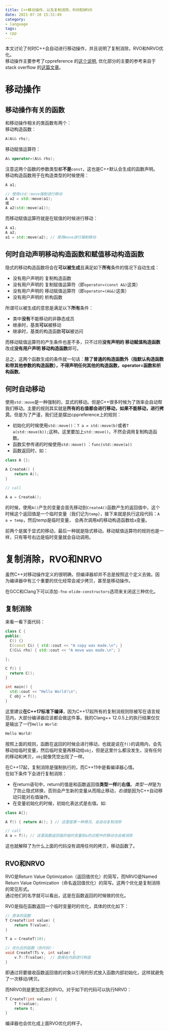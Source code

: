 ```yaml
---
title: C++移动操作，以及复制消除，RVO和NRVO
date: 2021-07-10 15:31:49
category:
- language
tags:
- cpp
---
```

本文讨论了何时C++会自动进行移动操作，并且说明了复制消除，RVO和NRVO优化。  
移动操作主要参考了cppreference 的[这个说明](https://zh.cppreference.com/w/cpp/language/move_constructor),
优化部分的主要的参考来自于stack overflow 的[这篇文章](https://stackoverflow.com/questions/12953127/what-are-copy-elision-and-return-value-optimization)。
<!--more-->

# 移动操作

## 移动操作有关的函数

和移动操作相关的类函数有两个：  
移动构造函数：

```c++
A(A&& rhs);
```

移动赋值运算符：  

```c++
A& operator=(A&& rhs);
```

注意这两个函数的参数类型都**不是**`const`，这也是C++默认会生成的函数声明。  
移动构造函数用于在构造类型的时候使用：  

```c++
A a1;

// 使用std::move强制进行移动
A a2 = std::move(a1);
或
A a2(std::move(a1));
```

而移动赋值运算符就是在赋值的时候进行移动：
``` c++
A a1;
A a2;
a1 = std::move(a2); // 使用move进行强制移动
```

## 何时自动声明移动构造函数和赋值移动构造函数

隐式的移动构造函数将会在**可以被生成**且满足如下**所有**条件的情况下自动生成：  

* 没有用户声明的 复制构造函数
* 没有用户声明的 复制赋值运算符（即`operator=(const A&)`这类）
* 没有用户声明的 移动赋值运算符（即`operator=(A&&)`这类）
* 没有用户声明的 析构函数

所谓可以被生成的意思是满足以下**所有**条件：  

* 类中**没有**不能移动的非静态成员
* 继承时，基类**可以**被移动
* 继承时，基类的构造函数**可以**被访问

而移动赋值运算符的产生条件也差不多，只不过将**没有声明的 移动赋值构造函数**改成**没有用户声明 移动构造函数**即可。  

总之，这两个函数生成的条件就一句话：**除了普通的构造函数外（指默认构造函数和带其他参数的构造函数），不得声明任何其他的构造函数，operator=函数和析构函数**。  

## 何时自动移动

使用`std::move`是一种强制的，显式的移动。但是C++很多时候为了效率会自动帮我们移动。主要的规则其实就是**所有的右值都会进行移动，如果不能移动，进行拷贝**。但是为了严谨，我们还是摆出cppreference上的规则：  

* 初始化的时候使用`std::move()`：`T a = std::move(b)`或者`T a(std::move(b));`这种。这里要加上`std::move()`，不然会调用复制构造函数。
* 函数实参传递的时候使用`std::move()` ：`func(std::move(a))`
* 函数返回时，如：
```c++
class A {};

A CreateA() {
	return A();
}

// call

A a = CreateA();
```
的时候，使用`A()`产生的变量会首先移动到`CreateA()`函数产生的返回值中，这个时候这个返回值是一个临时变量（我们记为`temp`），接下来就是执行这段代码：`A a = temp`，然后temp是临时变量， 会再次调用`A`的移动构造函数给`a`变量。

前两个是属于显式的移动，最后一种就是隐式移动。移动赋值运算符的规则也是一样，只有等号右边是临时变量就会自动调用。

# 复制消除，RVO和NRVO

虽然C++对移动操作定义的很明确，但编译器却并不总是按照这个定义去做。因为编译器中有三个重要的优化经常会减少拷贝，甚至是移动操作。

在GCC和Clang下可以添加`-fno-elide-constructors`选项来关闭这三种优化。

## 复制消除

来看一看下面代码：

```c++
class C {
public:
  C() {}
  C(const C&) { std::cout << "A copy was made.\n"; }
  C(C&& rhs) { std::cout << "A move was made.\n"; }

};

C f() {
  return C();
}

int main() {
  std::cout << "Hello World!\n";
  C obj = f();
}
```

这里建议**在C++17标准下编译**，因为C++17起所有的复制消规则除被写在语言规范内，大部分编译器应该都会做这件事。我的Clang++ 12.0.5上的执行结果仅仅是输出了一行`Hello World`:  

```c++
Hello World!
```

按照上面的规则，函数在返回的时候会进行移动，也就是说在`f()`的调用内，会先移动给临时变量，然后临时变量再移动给`obj`，但是这里什么都没发生，没有任何的移动和拷贝，`obj`就像凭空出现了一样。  

在C++17起，复制消除是强制执行的，而C++11中是看编译器心情。  
在如下条件下会进行复制消除：  

* 在return语句中，return的值是和函数返回值**类型一样**的**右值**。*类型一样*是为了防止隐式转换，否则会产生新的变量从而阻止移动，*右值*是因为C++自动移动只能对右值操作。
* 在变量初始化的时候，初始化表达式是右值。如:
```c++
class A{};

A f() { return A(); } // 这里是第一种情况，会自动复制消除

// call
A a = f(); // 这里函数返回值的临时变量到a的过程中的移动也会被消除
```

这也就解释了为什么上面的代码没有调用任何的拷贝，移动函数了。  

## RVO和NRVO

RVO是Return Value Optimization（返回值优化）的简写，而NRVO是Named Return Value Optimization（命名返回值优化）的简写。这两个优化是复制消除的常见形式。  
通过他们的名字就可以看出，这是在函数返回的时候做的优化。  

RVO是指在函数返回一个临时变量时的优化，具体的优化如下：

```c++
// 原本的函数
T CreateT(int value) {
	return T(value);
}

T a = CreateT(10);

// 优化后的函数（伪代码）：
void CreateT(T& v, int value) {
	v.T::T(value);	// 直接在内部进行构造
}
```

即通过将要接收函数返回值的对象以引用的形式放入函数内部初始化，这样就避免了一次移动/拷贝。

而NRVO则是更加宽泛的RVO。对于如下的代码可以执行NRVO：

```c++
T CreateT(int values) {
	T t(value);
	return t;
}
```

编译器也会优化成上面RVO优化的样子。
